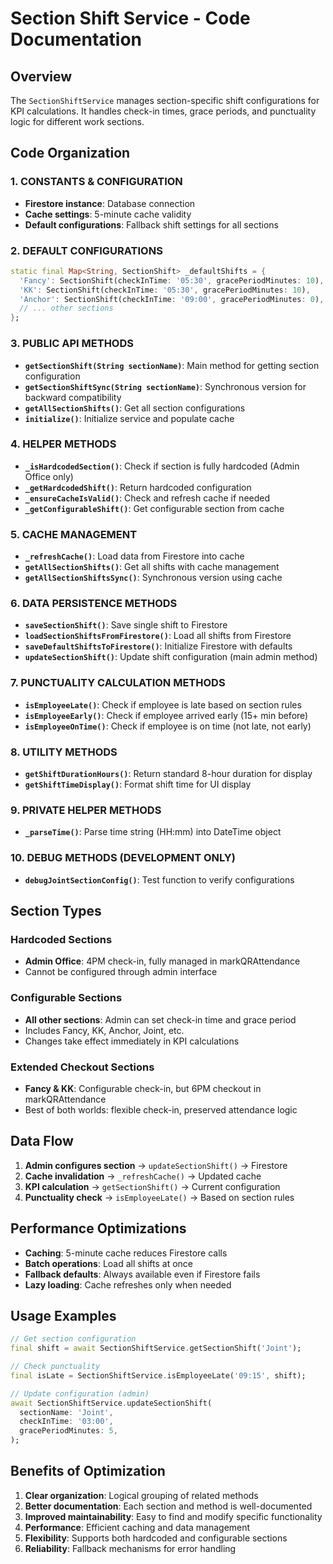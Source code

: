 # Section Shift Service - Code Documentation

## Overview
The `SectionShiftService` manages section-specific shift configurations for KPI calculations. It handles check-in times, grace periods, and punctuality logic for different work sections.

## Code Organization

### 1. CONSTANTS & CONFIGURATION
- **Firestore instance**: Database connection
- **Cache settings**: 5-minute cache validity
- **Default configurations**: Fallback shift settings for all sections

### 2. DEFAULT CONFIGURATIONS
```dart
static final Map<String, SectionShift> _defaultShifts = {
  'Fancy': SectionShift(checkInTime: '05:30', gracePeriodMinutes: 10),
  'KK': SectionShift(checkInTime: '05:30', gracePeriodMinutes: 10),
  'Anchor': SectionShift(checkInTime: '09:00', gracePeriodMinutes: 0),
  // ... other sections
};
```

### 3. PUBLIC API METHODS
- **`getSectionShift(String sectionName)`**: Main method for getting section configuration
- **`getSectionShiftSync(String sectionName)`**: Synchronous version for backward compatibility
- **`getAllSectionShifts()`**: Get all section configurations
- **`initialize()`**: Initialize service and populate cache

### 4. HELPER METHODS
- **`_isHardcodedSection()`**: Check if section is fully hardcoded (Admin Office only)
- **`_getHardcodedShift()`**: Return hardcoded configuration
- **`_ensureCacheIsValid()`**: Check and refresh cache if needed
- **`_getConfigurableShift()`**: Get configurable section from cache

### 5. CACHE MANAGEMENT
- **`_refreshCache()`**: Load data from Firestore into cache
- **`getAllSectionShifts()`**: Get all shifts with cache management
- **`getAllSectionShiftsSync()`**: Synchronous version using cache

### 6. DATA PERSISTENCE METHODS
- **`saveSectionShift()`**: Save single shift to Firestore
- **`loadSectionShiftsFromFirestore()`**: Load all shifts from Firestore
- **`saveDefaultShiftsToFirestore()`**: Initialize Firestore with defaults
- **`updateSectionShift()`**: Update shift configuration (main admin method)

### 7. PUNCTUALITY CALCULATION METHODS
- **`isEmployeeLate()`**: Check if employee is late based on section rules
- **`isEmployeeEarly()`**: Check if employee arrived early (15+ min before)
- **`isEmployeeOnTime()`**: Check if employee is on time (not late, not early)

### 8. UTILITY METHODS
- **`getShiftDurationHours()`**: Return standard 8-hour duration for display
- **`getShiftTimeDisplay()`**: Format shift time for UI display

### 9. PRIVATE HELPER METHODS
- **`_parseTime()`**: Parse time string (HH:mm) into DateTime object

### 10. DEBUG METHODS (DEVELOPMENT ONLY)
- **`debugJointSectionConfig()`**: Test function to verify configurations

## Section Types

### Hardcoded Sections
- **Admin Office**: 4PM check-in, fully managed in markQRAttendance
- Cannot be configured through admin interface

### Configurable Sections
- **All other sections**: Admin can set check-in time and grace period
- Includes Fancy, KK, Anchor, Joint, etc.
- Changes take effect immediately in KPI calculations

### Extended Checkout Sections
- **Fancy & KK**: Configurable check-in, but 6PM checkout in markQRAttendance
- Best of both worlds: flexible check-in, preserved attendance logic

## Data Flow

1. **Admin configures section** → `updateSectionShift()` → Firestore
2. **Cache invalidation** → `_refreshCache()` → Updated cache
3. **KPI calculation** → `getSectionShift()` → Current configuration
4. **Punctuality check** → `isEmployeeLate()` → Based on section rules

## Performance Optimizations

- **Caching**: 5-minute cache reduces Firestore calls
- **Batch operations**: Load all shifts at once
- **Fallback defaults**: Always available even if Firestore fails
- **Lazy loading**: Cache refreshes only when needed

## Usage Examples

```dart
// Get section configuration
final shift = await SectionShiftService.getSectionShift('Joint');

// Check punctuality
final isLate = SectionShiftService.isEmployeeLate('09:15', shift);

// Update configuration (admin)
await SectionShiftService.updateSectionShift(
  sectionName: 'Joint',
  checkInTime: '03:00',
  gracePeriodMinutes: 5,
);
```

## Benefits of Optimization

1. **Clear organization**: Logical grouping of related methods
2. **Better documentation**: Each section and method is well-documented
3. **Improved maintainability**: Easy to find and modify specific functionality
4. **Performance**: Efficient caching and data management
5. **Flexibility**: Supports both hardcoded and configurable sections
6. **Reliability**: Fallback mechanisms for error handling
